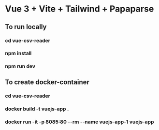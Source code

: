# Vue 3 + Vite + Tailwind + Papaparse

## To run locally
### cd vue-csv-reader
### npm install
### npm run dev

## To create docker-container
### cd vue-csv-reader
### docker build -t vuejs-app .
### docker run -it -p 8085:80 --rm --name vuejs-app-1 vuejs-app
